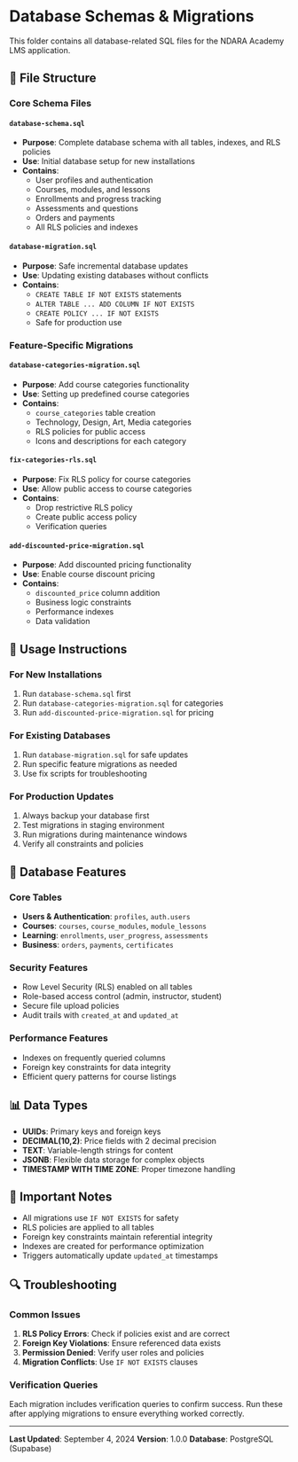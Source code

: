 # Database Schemas & Migrations

This folder contains all database-related SQL files for the NDARA Academy LMS application.

## 📁 File Structure

### **Core Schema Files**

#### `database-schema.sql`
- **Purpose**: Complete database schema with all tables, indexes, and RLS policies
- **Use**: Initial database setup for new installations
- **Contains**: 
  - User profiles and authentication
  - Courses, modules, and lessons
  - Enrollments and progress tracking
  - Assessments and questions
  - Orders and payments
  - All RLS policies and indexes

#### `database-migration.sql`
- **Purpose**: Safe incremental database updates
- **Use**: Updating existing databases without conflicts
- **Contains**: 
  - `CREATE TABLE IF NOT EXISTS` statements
  - `ALTER TABLE ... ADD COLUMN IF NOT EXISTS`
  - `CREATE POLICY ... IF NOT EXISTS`
  - Safe for production use

### **Feature-Specific Migrations**

#### `database-categories-migration.sql`
- **Purpose**: Add course categories functionality
- **Use**: Setting up predefined course categories
- **Contains**:
  - `course_categories` table creation
  - Technology, Design, Art, Media categories
  - RLS policies for public access
  - Icons and descriptions for each category

#### `fix-categories-rls.sql`
- **Purpose**: Fix RLS policy for course categories
- **Use**: Allow public access to course categories
- **Contains**:
  - Drop restrictive RLS policy
  - Create public access policy
  - Verification queries

#### `add-discounted-price-migration.sql`
- **Purpose**: Add discounted pricing functionality
- **Use**: Enable course discount pricing
- **Contains**:
  - `discounted_price` column addition
  - Business logic constraints
  - Performance indexes
  - Data validation

## 🚀 Usage Instructions

### **For New Installations**
1. Run `database-schema.sql` first
2. Run `database-categories-migration.sql` for categories
3. Run `add-discounted-price-migration.sql` for pricing

### **For Existing Databases**
1. Run `database-migration.sql` for safe updates
2. Run specific feature migrations as needed
3. Use fix scripts for troubleshooting

### **For Production Updates**
1. Always backup your database first
2. Test migrations in staging environment
3. Run migrations during maintenance windows
4. Verify all constraints and policies

## 🔧 Database Features

### **Core Tables**
- **Users & Authentication**: `profiles`, `auth.users`
- **Courses**: `courses`, `course_modules`, `module_lessons`
- **Learning**: `enrollments`, `user_progress`, `assessments`
- **Business**: `orders`, `payments`, `certificates`

### **Security Features**
- Row Level Security (RLS) enabled on all tables
- Role-based access control (admin, instructor, student)
- Secure file upload policies
- Audit trails with `created_at` and `updated_at`

### **Performance Features**
- Indexes on frequently queried columns
- Foreign key constraints for data integrity
- Efficient query patterns for course listings

## 📊 Data Types

- **UUIDs**: Primary keys and foreign keys
- **DECIMAL(10,2)**: Price fields with 2 decimal precision
- **TEXT**: Variable-length strings for content
- **JSONB**: Flexible data storage for complex objects
- **TIMESTAMP WITH TIME ZONE**: Proper timezone handling

## 🚨 Important Notes

- All migrations use `IF NOT EXISTS` for safety
- RLS policies are applied to all tables
- Foreign key constraints maintain referential integrity
- Indexes are created for performance optimization
- Triggers automatically update `updated_at` timestamps

## 🔍 Troubleshooting

### **Common Issues**
1. **RLS Policy Errors**: Check if policies exist and are correct
2. **Foreign Key Violations**: Ensure referenced data exists
3. **Permission Denied**: Verify user roles and policies
4. **Migration Conflicts**: Use `IF NOT EXISTS` clauses

### **Verification Queries**
Each migration includes verification queries to confirm success.
Run these after applying migrations to ensure everything worked correctly.

---

**Last Updated**: September 4, 2024
**Version**: 1.0.0
**Database**: PostgreSQL (Supabase)
